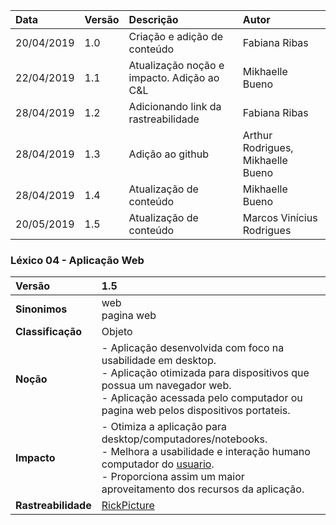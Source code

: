 |Data|Versão|Descrição|Autor|
|:---|:---|:---|:---|
|20/04/2019|1.0|Criação e adição de conteúdo|Fabiana Ribas|
|22/04/2019|1.1|Atualização noção e impacto. Adição ao C&L|Mikhaelle Bueno|
|28/04/2019|1.2|Adicionando link da rastreabilidade|Fabiana Ribas|
|28/04/2019|1.3|Adição ao github|Arthur Rodrigues, Mikhaelle Bueno|
|28/04/2019|1.4|Atualização de conteúdo|Mikhaelle Bueno|
|20/05/2019|1.5|Atualização de conteúdo|Marcos Vinícius Rodrigues|

### Léxico 04 - Aplicação Web

|Versão|1.5|
|:-|:-|
|**Sinonimos**|web<br> pagina web
|**Classificação**| Objeto |
|**Noção**|- Aplicação desenvolvida com foco na usabilidade em desktop. <br>- Aplicação otimizada para dispositivos que possua um navegador web. <br> - Aplicação acessada pelo computador ou pagina web pelos dispositivos portateis.|
|**Impacto**|- Otimiza a aplicação para desktop/computadores/notebooks. <br>- Melhora a usabilidade e interação humano computador do [usuario](https://github.com/Andre-Eduardo/2019.1-Requisitos-Moovit/wiki/L65-Usuário). <br>- Proporciona assim um maior aproveitamento dos recursos da aplicação.|
|**Rastreabilidade**| [RickPicture](https://github.com/Andre-Eduardo/2019.1-Requisitos-Moovit/wiki/RichPicture-Vers%C3%A3o-1.2#rp012---usu%C3%A1rio-mobile-cadastrado-e-n%C3%A3o-cadastrado)|